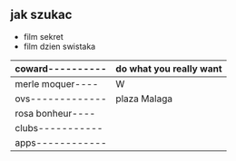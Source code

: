 



## jak szukac 
- film sekret
- film dzien swistaka
     


coward----------|do what you really want
----------------|-----------------------
merle moquer----|W
ovs-------------|plaza Malaga
rosa bonheur----|
clubs-----------|
apps------------|







